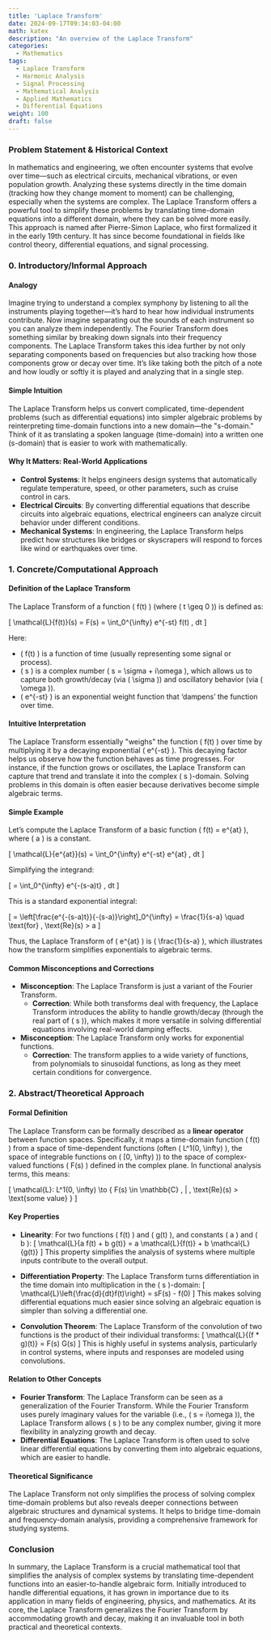 ```yaml
---
title: 'Laplace Transform'
date: 2024-09-17T09:34:03-04:00
math: katex
description: "An overview of the Laplace Transform"
categories:
  - Mathematics
tags:
  - Laplace Transform
  - Harmonic Analysis
  - Signal Processing
  - Mathematical Analysis
  - Applied Mathematics
  - Differential Equations
weight: 100
draft: false
---
```


### Problem Statement & Historical Context

In mathematics and engineering, we often encounter systems that evolve over time—such as electrical circuits, mechanical vibrations, or even population growth. Analyzing these systems directly in the time domain (tracking how they change moment to moment) can be challenging, especially when the systems are complex. The Laplace Transform offers a powerful tool to simplify these problems by translating time-domain equations into a different domain, where they can be solved more easily. This approach is named after Pierre-Simon Laplace, who first formalized it in the early 19th century. It has since become foundational in fields like control theory, differential equations, and signal processing.

### 0. Introductory/Informal Approach

#### Analogy
Imagine trying to understand a complex symphony by listening to all the instruments playing together—it’s hard to hear how individual instruments contribute. Now imagine separating out the sounds of each instrument so you can analyze them independently. The Fourier Transform does something similar by breaking down signals into their frequency components. The Laplace Transform takes this idea further by not only separating components based on frequencies but also tracking how those components grow or decay over time. It’s like taking both the pitch of a note and how loudly or softly it is played and analyzing that in a single step.

#### Simple Intuition
The Laplace Transform helps us convert complicated, time-dependent problems (such as differential equations) into simpler algebraic problems by reinterpreting time-domain functions into a new domain—the "s-domain." Think of it as translating a spoken language (time-domain) into a written one (s-domain) that is easier to work with mathematically.

#### Why It Matters: Real-World Applications
- **Control Systems**: It helps engineers design systems that automatically regulate temperature, speed, or other parameters, such as cruise control in cars.
- **Electrical Circuits**: By converting differential equations that describe circuits into algebraic equations, electrical engineers can analyze circuit behavior under different conditions.
- **Mechanical Systems**: In engineering, the Laplace Transform helps predict how structures like bridges or skyscrapers will respond to forces like wind or earthquakes over time.

### 1. Concrete/Computational Approach

#### Definition of the Laplace Transform
The Laplace Transform of a function \( f(t) \) (where \( t \geq 0 \)) is defined as:

\[
\mathcal{L}\{f(t)\}(s) = F(s) = \int_0^{\infty} e^{-st} f(t) \, dt
\]

Here:
- \( f(t) \) is a function of time (usually representing some signal or process).
- \( s \) is a complex number \( s = \sigma + i\omega \), which allows us to capture both growth/decay (via \( \sigma \)) and oscillatory behavior (via \( \omega \)).
- \( e^{-st} \) is an exponential weight function that ‘dampens’ the function over time.

#### Intuitive Interpretation
The Laplace Transform essentially "weighs" the function \( f(t) \) over time by multiplying it by a decaying exponential \( e^{-st} \). This decaying factor helps us observe how the function behaves as time progresses. For instance, if the function grows or oscillates, the Laplace Transform can capture that trend and translate it into the complex \( s \)-domain. Solving problems in this domain is often easier because derivatives become simple algebraic terms.

#### Simple Example
Let’s compute the Laplace Transform of a basic function \( f(t) = e^{at} \), where \( a \) is a constant.

\[
\mathcal{L}\{e^{at}\}(s) = \int_0^{\infty} e^{-st} e^{at} \, dt
\]

Simplifying the integrand:

\[
= \int_0^{\infty} e^{-(s-a)t} \, dt
\]

This is a standard exponential integral:

\[
= \left[\frac{e^{-(s-a)t}}{-(s-a)}\right]_0^{\infty} = \frac{1}{s-a} \quad \text{for} \, \text{Re}(s) > a
\]

Thus, the Laplace Transform of \( e^{at} \) is \( \frac{1}{s-a} \), which illustrates how the transform simplifies exponentials to algebraic terms.

#### Common Misconceptions and Corrections
- **Misconception**: The Laplace Transform is just a variant of the Fourier Transform.
  - **Correction**: While both transforms deal with frequency, the Laplace Transform introduces the ability to handle growth/decay (through the real part of \( s \)), which makes it more versatile in solving differential equations involving real-world damping effects.
- **Misconception**: The Laplace Transform only works for exponential functions.
  - **Correction**: The transform applies to a wide variety of functions, from polynomials to sinusoidal functions, as long as they meet certain conditions for convergence.

### 2. Abstract/Theoretical Approach

#### Formal Definition
The Laplace Transform can be formally described as a **linear operator** between function spaces. Specifically, it maps a time-domain function \( f(t) \) from a space of time-dependent functions (often \( L^1(0, \infty) \), the space of integrable functions on \( [0, \infty) \)) to the space of complex-valued functions \( F(s) \) defined in the complex plane. In functional analysis terms, this means:

\[
\mathcal{L}: L^1(0, \infty) \to \{ F(s) \in \mathbb{C} \, | \, \text{Re}(s) > \text{some value} \}
\]

#### Key Properties
- **Linearity**: For two functions \( f(t) \) and \( g(t) \), and constants \( a \) and \( b \):
  \[
  \mathcal{L}\{a f(t) + b g(t)\} = a \mathcal{L}\{f(t)\} + b \mathcal{L}\{g(t)\}
  \]
  This property simplifies the analysis of systems where multiple inputs contribute to the overall output.

- **Differentiation Property**: The Laplace Transform turns differentiation in the time domain into multiplication in the \( s \)-domain:
  \[
  \mathcal{L}\left\{\frac{d}{dt}f(t)\right\} = sF(s) - f(0)
  \]
  This makes solving differential equations much easier since solving an algebraic equation is simpler than solving a differential one.

- **Convolution Theorem**: The Laplace Transform of the convolution of two functions is the product of their individual transforms:
  \[
  \mathcal{L}\{(f * g)(t)\} = F(s) G(s)
  \]
  This is highly useful in systems analysis, particularly in control systems, where inputs and responses are modeled using convolutions.

#### Relation to Other Concepts
- **Fourier Transform**: The Laplace Transform can be seen as a generalization of the Fourier Transform. While the Fourier Transform uses purely imaginary values for the variable (i.e., \( s = i\omega \)), the Laplace Transform allows \( s \) to be any complex number, giving it more flexibility in analyzing growth and decay.
- **Differential Equations**: The Laplace Transform is often used to solve linear differential equations by converting them into algebraic equations, which are easier to handle.

#### Theoretical Significance
The Laplace Transform not only simplifies the process of solving complex time-domain problems but also reveals deeper connections between algebraic structures and dynamical systems. It helps to bridge time-domain and frequency-domain analysis, providing a comprehensive framework for studying systems.

### Conclusion

In summary, the Laplace Transform is a crucial mathematical tool that simplifies the analysis of complex systems by translating time-dependent functions into an easier-to-handle algebraic form. Initially introduced to handle differential equations, it has grown in importance due to its application in many fields of engineering, physics, and mathematics. At its core, the Laplace Transform generalizes the Fourier Transform by accommodating growth and decay, making it an invaluable tool in both practical and theoretical contexts.